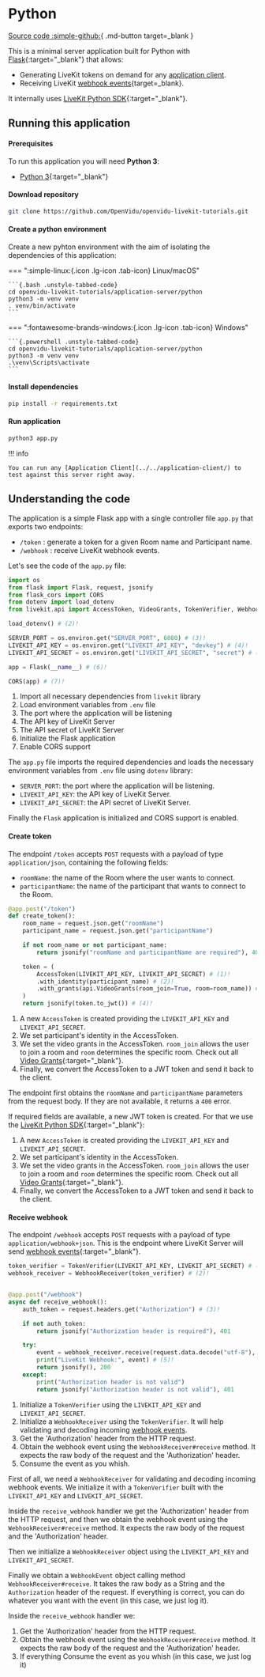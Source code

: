 # Python

[Source code :simple-github:](https://github.com/OpenVidu/openvidu-livekit-tutorials/tree/master/application-server/python){ .md-button target=\_blank }

This is a minimal server application built for Python with [Flask](https://flask.palletsprojects.com/){:target="\_blank"} that allows:

- Generating LiveKit tokens on demand for any [application client](../../application-client/).
- Receiving LiveKit [webhook events](https://docs.livekit.io/realtime/server/webhooks/){target=\_blank}.

It internally uses [LiveKit Python SDK](https://github.com/livekit/python-sdks){:target="\_blank"}.

## Running this application

#### Prerequisites

To run this application you will need **Python 3**:

- [Python 3](https://www.python.org/downloads/){:target="\_blank"}

#### Download repository

```bash
git clone https://github.com/OpenVidu/openvidu-livekit-tutorials.git
```

#### Create a python environment

Create a new pyhton environment with the aim of isolating the dependencies of this application:

=== ":simple-linux:{.icon .lg-icon .tab-icon} Linux/macOS"

    ```{.bash .unstyle-tabbed-code}
    cd openvidu-livekit-tutorials/application-server/python
    python3 -m venv venv
    . venv/bin/activate
    ```

=== ":fontawesome-brands-windows:{.icon .lg-icon .tab-icon} Windows"

    ```{.powershell .unstyle-tabbed-code}
    cd openvidu-livekit-tutorials/application-server/python
    python3 -m venv venv
    .\venv\Scripts\activate
    ```

#### Install dependencies

```bash
pip install -r requirements.txt
```

#### Run application

```bash
python3 app.py
```

!!! info

    You can run any [Application Client](../../application-client/) to test against this server right away.

## Understanding the code

The application is a simple Flask app with a single controller file `app.py` that exports two endpoints:

- `/token` : generate a token for a given Room name and Participant name.
- `/webhook` : receive LiveKit webhook events.

Let's see the code of the `app.py` file:

```python title="<a href='https://github.com/OpenVidu/openvidu-livekit-tutorials/blob/master/application-server/python/app.py#L1-L15' target='_blank'>app.py</a>" linenums="1"
import os
from flask import Flask, request, jsonify
from flask_cors import CORS
from dotenv import load_dotenv
from livekit.api import AccessToken, VideoGrants, TokenVerifier, WebhookReceiver # (1)!

load_dotenv() # (2)!

SERVER_PORT = os.environ.get("SERVER_PORT", 6080) # (3)!
LIVEKIT_API_KEY = os.environ.get("LIVEKIT_API_KEY", "devkey") # (4)!
LIVEKIT_API_SECRET = os.environ.get("LIVEKIT_API_SECRET", "secret") # (5)!

app = Flask(__name__) # (6)!

CORS(app) # (7)!
```

1. Import all necessary dependencies from `livekit` library
2. Load environment variables from `.env` file
3. The port where the application will be listening
4. The API key of LiveKit Server
5. The API secret of LiveKit Server
6. Initialize the Flask application
7. Enable CORS support

The `app.py` file imports the required dependencies and loads the necessary environment variables from `.env` file using `dotenv` library:

- `SERVER_PORT`: the port where the application will be listening.
- `LIVEKIT_API_KEY`: the API key of LiveKit Server.
- `LIVEKIT_API_SECRET`: the API secret of LiveKit Server.

Finally the `Flask` application is initialized and CORS support is enabled.

#### Create token

The endpoint `/token` accepts `POST` requests with a payload of type `application/json`, containing the following fields:

- `roomName`: the name of the Room where the user wants to connect.
- `participantName`: the name of the participant that wants to connect to the Room.

```python title="<a href='https://github.com/OpenVidu/openvidu-livekit-tutorials/blob/master/application-server/python/app.py#L18-L31' target='_blank'>app.py</a>" linenums="18"
@app.post("/token")
def create_token():
    room_name = request.json.get("roomName")
    participant_name = request.json.get("participantName")

    if not room_name or not participant_name:
        return jsonify("roomName and participantName are required"), 400

    token = (
        AccessToken(LIVEKIT_API_KEY, LIVEKIT_API_SECRET) # (1)!
        .with_identity(participant_name) # (2)!
        .with_grants(api.VideoGrants(room_join=True, room=room_name)) # (3)!
    )
    return jsonify(token.to_jwt()) # (4)!
```

1. A new `AccessToken` is created providing the `LIVEKIT_API_KEY` and `LIVEKIT_API_SECRET`.
2. We set participant's identity in the AccessToken.
3. We set the video grants in the AccessToken. `room_join` allows the user to join a room and `room` determines the specific room. Check out all [Video Grants](https://docs.livekit.io/realtime/concepts/authentication/#Video-grant){:target="\_blank"}.
4. Finally, we convert the AccessToken to a JWT token and send it back to the client.

The endpoint first obtains the `roomName` and `participantName` parameters from the request body. If they are not available, it returns a `400` error.

If required fields are available, a new JWT token is created. For that we use the [LiveKit Python SDK](https://github.com/livekit/python-sdks){:target="\_blank"}:

1. A new `AccessToken` is created providing the `LIVEKIT_API_KEY` and `LIVEKIT_API_SECRET`.
2. We set participant's identity in the AccessToken.
3. We set the video grants in the AccessToken. `room_join` allows the user to join a room and `room` determines the specific room. Check out all [Video Grants](https://docs.livekit.io/realtime/concepts/authentication/#Video-grant){:target="\_blank"}.
4. Finally, we convert the AccessToken to a JWT token and send it back to the client.

#### Receive webhook

The endpoint `/webhook` accepts `POST` requests with a payload of type `application/webhook+json`. This is the endpoint where LiveKit Server will send [webhook events](https://docs.livekit.io/realtime/server/webhooks/#Events){:target="\_blank"}.

```python title="<a href='https://github.com/OpenVidu/openvidu-livekit-tutorials/blob/master/application-server/python/app.py#L34-L51' target='_blank'>app.py</a>" linenums="34"
token_verifier = TokenVerifier(LIVEKIT_API_KEY, LIVEKIT_API_SECRET) # (1)!
webhook_receiver = WebhookReceiver(token_verifier) # (2)!


@app.post("/webhook")
async def receive_webhook():
    auth_token = request.headers.get("Authorization") # (3)!

    if not auth_token:
        return jsonify("Authorization header is required"), 401

    try:
        event = webhook_receiver.receive(request.data.decode("utf-8"), auth_token) # (4)!
        print("LiveKit Webhook:", event) # (5)!
        return jsonify(), 200
    except:
        print("Authorization header is not valid")
        return jsonify("Authorization header is not valid"), 401
```

1. Initialize a `TokenVerifier` using the `LIVEKIT_API_KEY` and `LIVEKIT_API_SECRET`.
2. Initialize a `WebhookReceiver` using the `TokenVerifier`. It will help validating and decoding incoming [webhook events](https://docs.livekit.io/realtime/server/webhooks/).
3. Get the 'Authorization' header from the HTTP request.
4. Obtain the webhook event using the `WebhookReceiver#receive` method. It expects the raw body of the request and the 'Authorization' header.
5. Consume the event as you whish.

First of all, we need a `WebhookReceiver` for validating and decoding incoming webhook events. We initialize it with a `TokenVerifier` built with the `LIVEKIT_API_KEY` and `LIVEKIT_API_SECRET`.

Inside the `receive_webhook` handler we get the 'Authorization' header from the HTTP request, and then we obtain the webhook event using the `WebhookReceiver#receive` method. It expects the raw body of the request and the 'Authorization' header.

Then we initialize a `WebhookReceiver` object using the `LIVEKIT_API_KEY` and `LIVEKIT_API_SECRET`.

Finally we obtain a `WebhookEvent` object calling method `WebhookReceiver#receive`. It takes the raw body as a String and the `Authorization` header of the request. If everything is correct, you can do whatever you want with the event (in this case, we just log it).

Inside the `receive_webhook` handler we:

1. Get the 'Authorization' header from the HTTP request.
2. Obtain the webhook event using the `WebhookReceiver#receive` method. It expects the raw body of the request and the 'Authorization' header.
3. If everything Consume the event as you whish (in this case, we just log it)

<br>